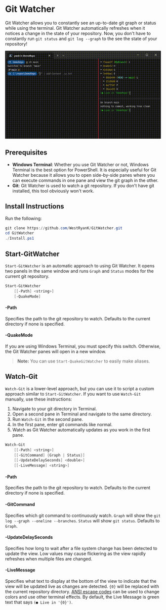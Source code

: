 # Git Watcher

Git Watcher allows you to constantly see an up-to-date git graph or status while
using the terminal. Git Watcher automatically refreshes when it notices a change
in the state of your repository. Now, you don't have to constantly run `git status`
and `git log --graph` to the see the state of your repository!

![Demo](Images/Demo.gif)

## Prerequisites

* **Windows Terminal**: Whether you use Git Watcher or not, Windows Terminal
  is the best option for PowerShell. It is especially useful for Git Watcher
  because it allows you to open side-by-side panes where you can execute commands
  in one pane and view the git graph in the other.
* **Git**: Git Watcher is used to watch a git repository. If you don't have git
  installed, this tool obviously won't work.

## Install Instructions

Run the following:

```PowerShell
git clone https://github.com/WestRyanK/GitWatcher.git
cd GitWatcher
./Install.ps1
```

## Start-GitWatcher

`Start-GitWatcher` is an automatic approach to using Git Watcher. It opens
two panels in the same window and runs `Graph` and `Status` modes for the current
git repository.

```PowerShell
Start-GitWatcher
    [[-Path] <string>]
    [-QuakeMode]
```

#### -Path

Specifies the path to the git repository to watch. Defaults to the current
directory if none is specified.

#### -QuakeMode

If you are using Windows Terminal, you must specify this switch. Otherwise,
the Git Watcher panes will open in a new window.

> **Note:** You can use `Start-QuakeGitWatcher` to easily make aliases.

## Watch-Git

`Watch-Git` is a lower-level approach, but you can use it to script a custom
approach similar to `Start-GitWatcher`. If you want to use `Watch-Git` manually,
use these instructions:

1. Navigate to your git directory in Terminal.
2. Open a second pane in Terminal and navigate to the same directory.
3. Run `Watch-Git` in the second pane.
4. In the first pane, enter git commands like normal.
5. Watch as Git Watcher automatically updates as you work in the first pane.

```PowerShell
Watch-Git
    [[-Path] <string>]
    [[-GitCommand] {Graph | Status}]
    [[-UpdateDelaySeconds] <double>]
    [[-LiveMessage] <string>]
```

#### -Path

Specifies the path to the git repository to watch. Defaults to the current
directory if none is specified.

#### -GitCommand

Specifies which git command to continuously watch. `Graph` will show the
`git log --graph --oneline --branches`. `Status` will show `git status`.
Defaults to `Graph`.

#### -UpdateDelaySeconds

Specifies how long to wait after a file system change has been detected to
update the view. Low values may cause flickering as the view rapidly refreshes
when multiple files are changed.

#### -LiveMessage

Specifies what text to display at the bottom of the view to indicate that
the view will be updated live as changes are detected. `{0}` will be replaced
with the current repository directory.
[ANSI escape codes](https://en.wikipedia.org/wiki/ANSI_escape_code#SGR)
can be used to change colors and use other terminal effects. By default,
the Live Message is green text that says `(● Live in '{0}')`.